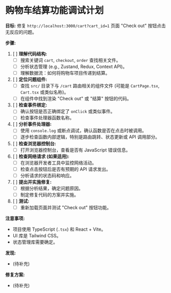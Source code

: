 # 购物车结算功能调试计划

**目标:** 修复 `http://localhost:3000/cart?cart_id=1` 页面 "Check out" 按钮点击无反应的问题。

**步骤:**

1.  [ ] **理解代码结构:**
    *   [ ] 搜索关键词 `cart`, `checkout`, `order` 查找相关文件。
    *   [ ] 分析状态管理 (e.g., Zustand, Redux, Context API)。
    *   [ ] 理解数据流：如何将购物车项目传递到结算。
2.  [ ] **定位问题组件:**
    *   [ ] 查找 `src/` 目录下与 `/cart` 路由相关的组件文件 (可能是 `CartPage.tsx`, `Cart.tsx` 或类似名称)。
    *   [ ] 在组件中找到渲染 "Check out" 或 "结算" 按钮的代码。
3.  [ ] **检查事件绑定:**
    *   [ ] 确认按钮是否正确绑定了 `onClick` 或类似事件。
    *   [ ] 检查事件处理器函数名称。
4.  [ ] **分析事件处理器:**
    *   [ ] 使用 `console.log` 或断点调试，确认函数是否在点击时被调用。
    *   [ ] 逐步检查函数内部逻辑，特别是路由跳转、状态更新或 API 调用部分。
5.  [ ] **检查浏览器控制台:**
    *   [ ] 打开浏览器控制台，查看是否有 JavaScript 错误信息。
6.  [ ] **检查网络请求 (如果适用):**
    *   [ ] 在浏览器开发者工具中监控网络活动。
    *   [ ] 检查点击按钮后是否有预期的 API 请求发出。
    *   [ ] 分析请求的状态码和响应。
7.  [ ] **提出并实施修复:**
    *   [ ] 根据分析结果，确定问题原因。
    *   [ ] 制定修复代码的方案并实施。
8.  [ ] **测试:**
    *   [ ] 重新加载页面并测试 "Check out" 按钮功能。

**注意事项:**

*   项目使用 TypeScript (`.tsx`) 和 React + Vite。
*   UI 库是 Tailwind CSS。
*   状态管理库需要确定。

**发现:**

*   (待补充)

**修复方案:**

*   (待补充) 